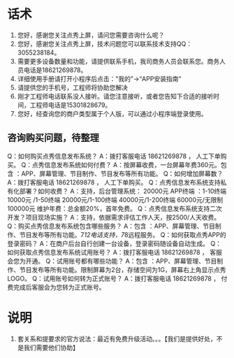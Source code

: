 # 话术
1. 您好，感谢您关注点秀上屏，请问您需要咨询什么呢？
1. 您好，感谢您关注点秀上屏，技术问题您可以联系技术支持QQ：3055238184。
1. 需要更多设备数量和功能，请提供联系手机，我司商务人员会联系您。商务人员电话是18621269878。
1. 详细使用手册请打开小程序后点击："我的"->“APP安装指南”
1. 请提供您的手机号，工程师将协助您解决
1. 刚才工程师电话联系没人接听。请您注意接听，或者您告知下合适的接听时间，工程师电话是15301828679。
1. 您好，经查询您的商户类型属于个人版，可以通过小程序端登录使用。

## 咨询购买问题，待整理
Q：如何购买点秀信息发布系统？
A：拨打客服电话 18621269878 ， 人工下单购买。
Q：点秀信息发布系统如何付费？
A：按屏幕收费，一台屏幕年费360元。包含 ：APP、屏幕管理、节目制作、节目发布等所有功能。
Q：如何增加屏幕数？
A：拨打客服电话 18621269878 ， 人工下单购买。
Q：点秀信息发布系统支持私有化部署？如何收费？
A：支持，后台管理系统： 20000元
APP终端 ：1-10终端 10000元 /1-50终端 20000元/1-100终端 40000元/1-200终端 60000元/无限制   100000元
维护年费：总金额20%，首年免费。
Q：点秀信息发布系统支持二次开发？项目现场实施？
A：支持，依据需求评估工作人天，按2500/人天收费。
Q：购买点秀信息发布系统包含哪些服务？
A：包含 ：APP、屏幕管理、节目制作、节目发布等所有功能。7*12电话支持，7*8远程服务。
Q：如何获取点秀APP的登录密码？
A：在商户后台自行创建一台设备，登录密码随设备自动生成。
Q：如何获取点秀信息发布系统试用账号？
A：拨打客服电话 18621269878 ， 客服会您为开通。
Q：试用账号都有哪些功能？
A：包含 ：APP、屏幕管理、节目制作、节目发布等所有功能。限制屏幕为2台，存储空间为1G，屏幕右上角显示点秀LOGO。
Q：试用账号如何转为正式账号？
A：拨打客服电话 18621269878 ， 付费完成后客服会为您转为正式账号。

# 说明
1. 套关系和提要求的官方说法：最近有免费升级活动。。。【我们是提供好处，不是我们需要他们协助】
